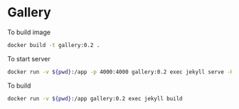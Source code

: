 # Gallery
To build image
```bash
docker build -t gallery:0.2 .
```

To start server
```bash
docker run -v ${pwd}:/app -p 4000:4000 gallery:0.2 exec jekyll serve -H 0.0.0.0 -P 4000
```

To build
```bash
docker run -v ${pwd}:/app gallery:0.2 exec jekyll build
```